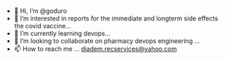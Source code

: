 - 👋 Hi, I’m @goduro
- 👀 I’m interested in reports for the immediate and longterm side effects the covid vaccine...
- 🌱 I’m currently learning  devops...
- 💞️ I’m looking to collaborate on pharmacy devops engineering ...
- 📫 How to reach me ... diadem.recservices@yahoo.com

<!---
goduro/goduro is a ✨ special ✨ repository because its `README.md` (this file) appears on your GitHub profile.
You can click the Preview link to take a look at your changes.
--->
